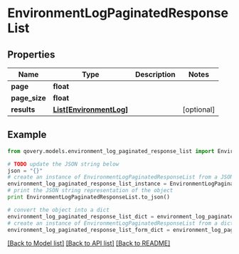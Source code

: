 # EnvironmentLogPaginatedResponseList


## Properties
Name | Type | Description | Notes
------------ | ------------- | ------------- | -------------
**page** | **float** |  | 
**page_size** | **float** |  | 
**results** | [**List[EnvironmentLog]**](EnvironmentLog.md) |  | [optional] 

## Example

```python
from qovery.models.environment_log_paginated_response_list import EnvironmentLogPaginatedResponseList

# TODO update the JSON string below
json = "{}"
# create an instance of EnvironmentLogPaginatedResponseList from a JSON string
environment_log_paginated_response_list_instance = EnvironmentLogPaginatedResponseList.from_json(json)
# print the JSON string representation of the object
print EnvironmentLogPaginatedResponseList.to_json()

# convert the object into a dict
environment_log_paginated_response_list_dict = environment_log_paginated_response_list_instance.to_dict()
# create an instance of EnvironmentLogPaginatedResponseList from a dict
environment_log_paginated_response_list_form_dict = environment_log_paginated_response_list.from_dict(environment_log_paginated_response_list_dict)
```
[[Back to Model list]](../README.md#documentation-for-models) [[Back to API list]](../README.md#documentation-for-api-endpoints) [[Back to README]](../README.md)


